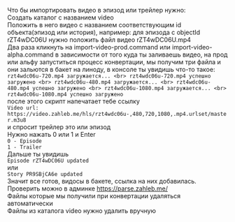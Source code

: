 Что бы импортировать видео в эпизод или трейлер нужно:
<br>
Cоздать каталог с названием video
<br>
Положить в него видео с названием соответствующим id объекта(эпизод или история), например: для эпизода с objectId rZT4wDC06U нужно положить файл видео rZT4wDC06U.mp4
<br>
Два раза кликнуть на import-video-prod.command или import-video-alpha.command в зависимости от того куда ты заливаешь видео, на прод или альфу
запуститься процесс конвертации, мы получим три файла и они зальются в бакет на линоду, в консоле ты увидишь что-то такое:
<br>
``rzt4wdc06u-720.mp4 загружается...
<br>
rzt4wdc06u-720.mp4 успешно загружено
<br>
rzt4wdc06u-480.mp4 загружается...
<br>
rzt4wdc06u-480.mp4 успешно загружено
<br>
rzt4wdc06u-1080.mp4 загружается...
<br>
rzt4wdc06u-1080.mp4 успешно загружено``
<br>
после этого скрипт напечатает тебе ссылку
<br>
``Video url: https://video.zahleb.me/hls/rzt4wdc06u-,480,720,1080,.mp4.urlset/master.m3u8``
<br>
и спросит трейлер это или эпизод
<br>
Нужно нажать 0 или 1 и Enter
<br>
``0 - Episode``
<br>
``1 - Trailer``
<br>
Дальше ты увидишь
<br>
``Episode rZT4wDC06U updated``
<br>
или
<br>
``Story PR9SBjCA6e updated``
<br>
Значит все готов, видосы в бакете, ссылка на них добавилась. Проверить можно в админке https://parse.zahleb.me/
<br>
Файлы которые мы получили при конвертации удаляться автоматически
<br>
Файлы из каталога video нужно удалить вручную
<br>
